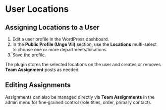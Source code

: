 # User Locations

## Assigning Locations to a User
1. Edit a user profile in the WordPress dashboard.
2. In the **Public Profile (Unge Vil)** section, use the **Locations** multi-select to choose one or more departments/locations.
3. Save the profile.

The plugin stores the selected locations on the user and creates or removes **Team Assignment** posts as needed.

## Editing Assignments
Assignments can also be managed directly via **Team Assignments** in the admin menu for fine‑grained control (role titles, order, primary contact).
